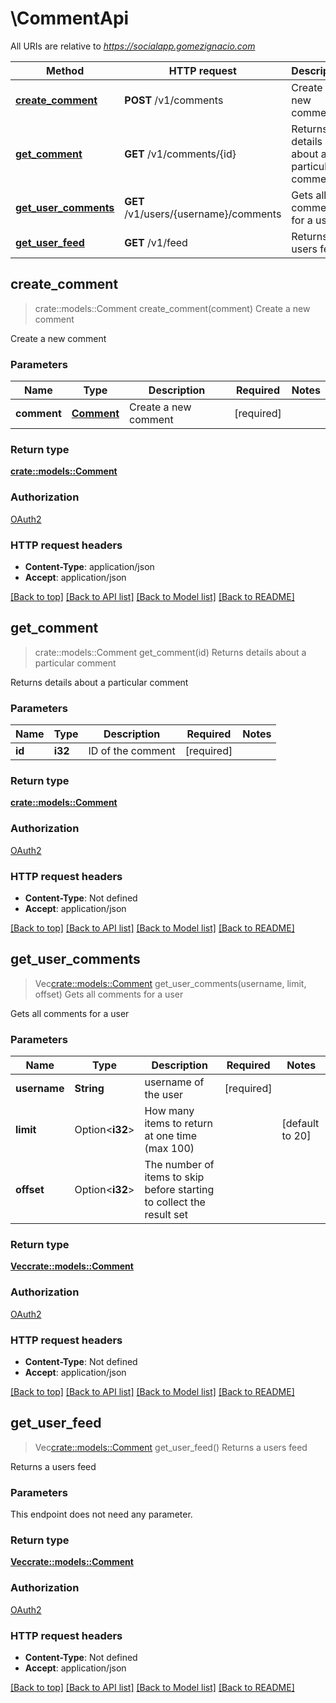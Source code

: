 # \CommentApi

All URIs are relative to *https://socialapp.gomezignacio.com*

Method | HTTP request | Description
------------- | ------------- | -------------
[**create_comment**](CommentApi.md#create_comment) | **POST** /v1/comments | Create a new comment
[**get_comment**](CommentApi.md#get_comment) | **GET** /v1/comments/{id} | Returns details about a particular comment
[**get_user_comments**](CommentApi.md#get_user_comments) | **GET** /v1/users/{username}/comments | Gets all comments for a user
[**get_user_feed**](CommentApi.md#get_user_feed) | **GET** /v1/feed | Returns a users feed



## create_comment

> crate::models::Comment create_comment(comment)
Create a new comment

Create a new comment

### Parameters


Name | Type | Description  | Required | Notes
------------- | ------------- | ------------- | ------------- | -------------
**comment** | [**Comment**](Comment.md) | Create a new comment | [required] |

### Return type

[**crate::models::Comment**](Comment.md)

### Authorization

[OAuth2](../README.md#OAuth2)

### HTTP request headers

- **Content-Type**: application/json
- **Accept**: application/json

[[Back to top]](#) [[Back to API list]](../README.md#documentation-for-api-endpoints) [[Back to Model list]](../README.md#documentation-for-models) [[Back to README]](../README.md)


## get_comment

> crate::models::Comment get_comment(id)
Returns details about a particular comment

Returns details about a particular comment

### Parameters


Name | Type | Description  | Required | Notes
------------- | ------------- | ------------- | ------------- | -------------
**id** | **i32** | ID of the comment | [required] |

### Return type

[**crate::models::Comment**](Comment.md)

### Authorization

[OAuth2](../README.md#OAuth2)

### HTTP request headers

- **Content-Type**: Not defined
- **Accept**: application/json

[[Back to top]](#) [[Back to API list]](../README.md#documentation-for-api-endpoints) [[Back to Model list]](../README.md#documentation-for-models) [[Back to README]](../README.md)


## get_user_comments

> Vec<crate::models::Comment> get_user_comments(username, limit, offset)
Gets all comments for a user

Gets all comments for a user

### Parameters


Name | Type | Description  | Required | Notes
------------- | ------------- | ------------- | ------------- | -------------
**username** | **String** | username of the user | [required] |
**limit** | Option<**i32**> | How many items to return at one time (max 100) |  |[default to 20]
**offset** | Option<**i32**> | The number of items to skip before starting to collect the result set |  |

### Return type

[**Vec<crate::models::Comment>**](Comment.md)

### Authorization

[OAuth2](../README.md#OAuth2)

### HTTP request headers

- **Content-Type**: Not defined
- **Accept**: application/json

[[Back to top]](#) [[Back to API list]](../README.md#documentation-for-api-endpoints) [[Back to Model list]](../README.md#documentation-for-models) [[Back to README]](../README.md)


## get_user_feed

> Vec<crate::models::Comment> get_user_feed()
Returns a users feed

Returns a users feed

### Parameters

This endpoint does not need any parameter.

### Return type

[**Vec<crate::models::Comment>**](Comment.md)

### Authorization

[OAuth2](../README.md#OAuth2)

### HTTP request headers

- **Content-Type**: Not defined
- **Accept**: application/json

[[Back to top]](#) [[Back to API list]](../README.md#documentation-for-api-endpoints) [[Back to Model list]](../README.md#documentation-for-models) [[Back to README]](../README.md)

